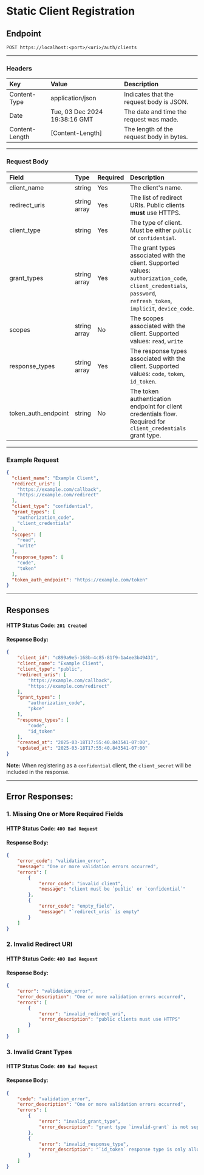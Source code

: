 # Static Client Registration
## Endpoint
```
POST https://localhost:<port>/<uri>/auth/clients
```
---
### Headers
| Key             | Value                         | Description                              |
| :-------------- | :---------------------------- | :----------------------------------------|
| Content-Type    | application/json              | Indicates that the request body is JSON. |
| Date            | Tue, 03 Dec 2024 19:38:16 GMT | The date and time the request was made.  |
| Content-Length  | [Content-Length]              | The length of the request body in bytes. |
---
### Request Body
| Field                | Type          | Required | Description                                         |
| :--------------------| :-------------| :--------| :---------------------------------------------------|
| client_name          | string        | Yes      | The client's name.                                  |
| redirect_uris        | string array  | Yes      | The list of redirect URIs. Public clients **must** use HTTPS. |
| client_type          | string        | Yes      | The type of client. Must be either `public` or `confidential`. |
| grant_types          | string array  | Yes      | The grant types associated with the client. Supported values: `authorization_code`, `client_credentials`, `password`, `refresh_token`, `implicit`, `device_code`. |
| scopes               | string array  | No       | The scopes associated with the client. Supported values: `read`, `write`       |
| response_types       | string array  | Yes      | The response types associated with the client. Supported values: `code`, `token`, `id_token`. |
| token_auth_endpoint  | string        | No       | The token authentication endpoint for client credentials flow. Required for `client_credentials` grant type. |
---
### Example Request
```json
{
  "client_name": "Example Client",
  "redirect_uris": [
    "https://example.com/callback",
    "https://example.com/redirect"
  ],
  "client_type": "confidential",
  "grant_types": [
    "authorization_code",
    "client_credentials"
  ],
  "scopes": [
    "read",
    "write"
  ],
  "response_types": [
    "code",
    "token"
  ],
  "token_auth_endpoint": "https://example.com/token"
}
```
---
## Responses
#### HTTP Status Code: `201 Created`
#### Response Body:
```json
{
    "client_id": "c899a9e5-168b-4c85-81f9-1a4ee3b49431",
    "client_name": "Example Client",
    "client_type": "public",
    "redirect_uris": [
        "https://example.com/callback",
        "https://example.com/redirect"
    ],
    "grant_types": [
        "authorization_code",
        "pkce"
    ],
    "response_types": [
        "code",
        "id_token"
    ],
    "created_at": "2025-03-18T17:55:40.843541-07:00",
    "updated_at": "2025-03-18T17:55:40.843541-07:00"
}
```
**Note:** When registering as a `confidential` client, the `client_secret` will be included in the response.

---
## Error Responses:
### 1. Missing One or More Required Fields
#### HTTP Status Code: `400 Bad Request`
#### Response Body:
```json
{
    "error_code": "validation_error",
    "message": "One or more validation errors occurred",
    "errors": [
        {
            "error_code": "invalid_client",
            "message": "client must be `public` or `confidential`"
        },
        {
            "error_code": "empty_field",
            "message": "`redirect_uris` is empty"
        }
    ]
}
```

### 2. Invalid Redirect URI
#### HTTP Status Code: `400 Bad Request`
#### Response Body:
```json
{
    "error": "validation_error",
    "error_description": "One or more validation errors occurred",
    "errors": [
        {
            "error": "invalid_redirect_uri",
            "error_description": "public clients must use HTTPS"
        }
    ]
}
```

### 3. Invalid Grant Types
#### HTTP Status Code: `400 Bad Request`
#### Response Body:
```json
{
    "code": "validation_error",
    "error_description": "One or more validation errors occurred",
    "errors": [
        {
            "error": "invalid_grant_type",
            "error_description": "grant type `invalid-grant` is not supported"
        },
        {
            "error": "invalid_response_type",
            "error_description": "`id_token` response type is only allowed with `authorization_code`, `device_code`, or `implicit` grant types"
        }
    ]
}
```

